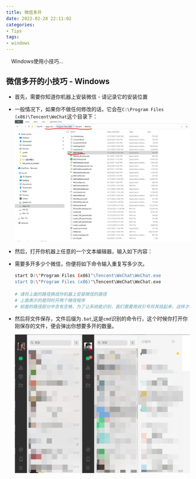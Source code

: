```yaml
---
title: 微信多开
date: 2022-02-28 22:11:02
categories:
- Tips
tags:
- windows
---
```


<p>
&ensp;&ensp;Windows使用小技巧...
</p>

<!-- more -->

## 微信多开的小技巧 - Windows

- 首先，需要你知道你机器上安装微信 - 请记录它的安装位置

- 一般情况下，如果你不做任何修改的话，它会在`C:\Program Files (x86)\Tencent\WeChat`这个目录下：
&ensp;&ensp; ![](https://raw.githubusercontent.com/CuntBoy/images/main/blog/computer_graph/games202/wechat_install_path.png "微信安装位置")

- 然后，打开你机器上任意的一个文本编辑器，输入如下内容：

- 需要多开多少个微信，你便将如下命令输入重复写多少次。

    ```bash
    start D:\"Program Files (x86)"\Tencent\WeChat\WeChat.exe
    start D:\"Program Files (x86)"\Tencent\WeChat\WeChat.exe
    
    # 请将上面的路径换成你机器上安装微信的路径
    # 上面表示的是同时开两个微信程序
    # 前面的路径部分中含有空格，为了让系统能识别，我们需要用双引号将其括起来，这样才能正确的识别
    
    ```

- 然后将文件保存，文件后缀为`.bat`,这是`cmd`识别的命令行，这个时候你打开你刚保存的文件，便会弹出你想要多开的数量。

  ![](https://raw.githubusercontent.com/CuntBoy/images/main/blog/computer_graph/games202/multi_open_wechat.png "微信多开效果图")

